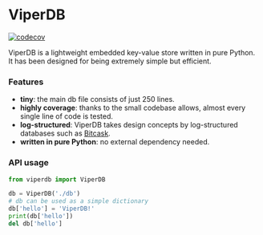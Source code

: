 # ViperDB

[![codecov](https://codecov.io/gh/ostafen/viperdb/branch/main/graph/badge.svg?token=CXZTXRQ9YS)](https://codecov.io/gh/ostafen/viperdb)

ViperDB is a lightweight embedded key-value store written in pure Python. 
It has been designed for being extremely simple but efficient.

### Features

- **tiny**: the main db file consists of just 250 lines.
- **highly coverage**: thanks to the small codebase allows, almost every single line of code is tested.
- **log-structured**: ViperDB takes design concepts by log-structured databases such as [Bitcask](https://docs.riak.com/riak/kv/2.2.3/setup/planning/backend/bitcask/index.html).
- **written in pure Python**: no external dependency needed.

### API usage
```python
from viperdb import ViperDB

db = ViperDB('./db')
# db can be used as a simple dictionary
db['hello'] = 'ViperDB!'
print(db['hello'])
del db['hello']
```